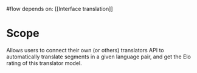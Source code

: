 #flow 
depends on: [[Interface translation]]

# Scope
Allows users to connect their own (or others) translators API to automatically translate segments in a given language pair, and get the Elo rating of this translator model.